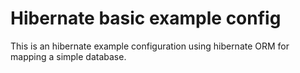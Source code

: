 # Hibernate basic example config
This is an hibernate example configuration using hibernate ORM for mapping a simple database.
